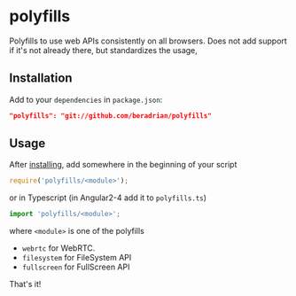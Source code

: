 # polyfills

Polyfills to use web APIs consistently on all browsers. Does not add support if it's not already there, but standardizes the usage,

## Installation
Add to your `dependencies` in `package.json`: 

```json
"polyfills": "git://github.com/beradrian/polyfills"
```

## Usage

After [installing](#installation), add somewhere in the beginning of your script

```js
require('polyfills/<module>');
```

or in Typescript (in Angular2-4 add it to `polyfills.ts`)

```ts
import 'polyfills/<module>';
```

where `<module>` is one of the polyfills
- `webrtc` for WebRTC.
- `filesystem` for FileSystem API
- `fullscreen` for FullScreen API

That's it!
